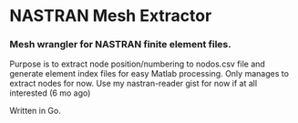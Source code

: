# NASTRAN Mesh Extractor
### Mesh wrangler for NASTRAN finite element files.

Purpose is to extract node position/numbering to nodos.csv file and generate element index files for easy Matlab processing. 
Only manages to extract nodes for now. Use my nastran-reader gist for now if at all interested (6 mo ago)

Written in Go.
